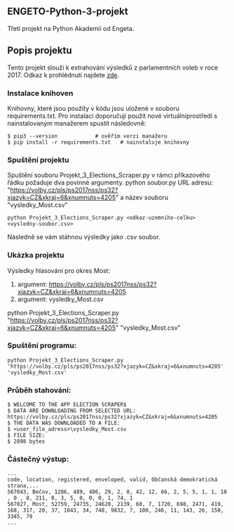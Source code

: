 ## ENGETO-Python-3-projekt
Třetí projekt na Python Akademii od Engeta.

## Popis projektu
Tento projekt slouží k extrahování výsledků z parlamentních voleb v roce 2017. Odkaz k prohlédnutí najdete [zde](https://volby.cz/pls/ps2017nss/ps3?xjazyk=CZ).

### Instalace knihoven
Knihovny, které jsou použity v kódu jsou uložené v souboru requirements.txt. Pro instalaci doporučuji použít nové virtuálníprostředí s nainstalovaným manažerem spustit následovně:

    $ pip3 --version			# ověřím verzi manažeru
    $ pip install -r requirements.txt	# nainstaluje knihovny

### Spuštění projektu
Spuštění souboru Projekt_3_Elections_Scraper.py v rámci příkazového řádku požaduje dva povinné argumenty.
python soubor.py URL adresu: "https://volby.cz/pls/ps2017nss/ps32?xjazyk=CZ&xkraj=6&xnumnuts=4205" a název souboru "vysledky_Most.csv"

    python Projekt_3_Elections_Scraper.py <odkaz-uzemniho-celku> <vysledny-soubor.csv>
Následně se vám stáhnou výsledky jako .csv soubor.

### Ukázka projektu
Výsledky hlasování pro okres Most:
1. argument: https://volby.cz/pls/ps2017nss/ps32?xjazyk=CZ&xkraj=6&xnumnuts=4205
2. argument: vysledky_Most.csv

python Projekt_3_Elections_Scraper.py "https://volby.cz/pls/ps2017nss/ps32?xjazyk=CZ&xkraj=6&xnumnuts=4205" "vysledky_Most.csv"

### Spuštění programu:
    python Projekt_3_Elections_Scraper.py 'https://volby.cz/pls/ps2017nss/ps32?xjazyk=CZ&xkraj=6&xnumnuts=4205' 'vysledky_Most.csv'

### Průběh stahování:
    $ WELCOME TO THE APP ELECTION SCRAPER$
    $ DATA ARE DOWNLOADING FROM SELECTED URL: https://volby.cz/pls/ps2017nss/ps32?xjazyk=CZ&xkraj=6&xnumnuts=4205
    $ THE DATA WAS DOWNLOADED TO A FILE:
    $ <user_file_adress>\vysledky_Most.csv
    $ FILE SIZE:
    $ 2898 bytes

### Částečný výstup:
    ...
    code, location, registered, enveloped, valid, Občanská demokratická strana,...
    567043, Bečov, 1286, 489, 486, 29, 2, 0, 42, 12, 66, 2, 5, 5, 1, 1, 18 , 0 , 8, 211, 0, 3, 5, 0, 0, 0, 1, 74, 1
    567027, Most, 52759, 24735, 24620, 2139, 60, 7, 1720, 698, 2471, 419, 168, 317, 20, 37, 1843, 34, 748, 9832, 7, 100, 246, 11, 143, 26, 150, 3345, 79
    ...